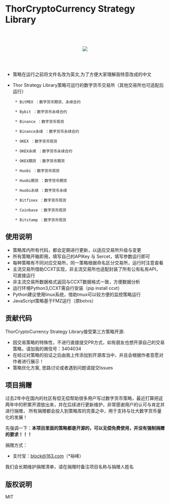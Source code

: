 # ThorCryptoCurrency Strategy Library

 
<br>
<br>
<p align="center">
  <img src ="http://thorquant.com/Thor-Quant.png"/>
</p>
<br>
<br>


 * 策略在运行之前将文件名改为英文,为了方便大家理解我特意改成的中文
 * Thor Strategy Library策略可运行的数字货币交易所（其他交易所也可适配后运行）

        * BitMEX ：数字货币期货、永续合约

        * Bybit ：数字货币永续合约

        * Binance ：数字货币现货

        * Binance永续 ：数字货币永续合约

        * OKEX ：数字货币现货

        * OKEX永续 ：数字货币永续合约

        * OKEX期货 ：数字货币期货

        * Huobi ：数字货币现货

        * Huobi期货 ：数字货币期货

        * Huobi永续 ：数字货币永续 

        * Bitfinex ：数字货币现货

        * Coinbase ：数字货币现货

        * Bitstamp ：数字货币现货



## 使用说明
- 策略库内所有代码，都会定期进行更新，以适应交易所升级与变更
- 所有策略开箱即用，填写自己的APIKey 与 Sercet，填写参数运行即可
- 每种策略有不同对应交易所，同一策略根据命名区分交易所，运行时注意查看
- 主流交易所借助CCXT实现，非主流交易所也适配封装了所有公有私有API，可直接运行
- 非主流交易所数据格式返回与CCXT数据格式一致，方便数据分析
- 运行环境Python3,CCXT需自行安装（pip install ccxt）
- Python建议使用linux系统，借助tmux可以较方便的监控策略运行
- JavaScript策略基于FMZ运行（原botvs）



## 贡献代码

ThorCryptoCurrency Strategy Library接受第三方策略开源:

- 因交易策略的特殊性，不进行直接提交PR方式，如有朋友也想开源自己的交易策略，请加我的微信号：3404034
- 在经过对策略的验证之后由我上传添加到开源库当中，并且会根据作者意愿对作者进行展示！
- 策略优化方案, 思路讨论或者遇到问题请提交Issues




## 项目捐赠

过去2年中在国内的社区有偿无偿帮助很多用户写过数字货币策略，最近打算把这两年中的积累开源放出来，并在后续进行更新维护，非常感谢用户的认可与肯定并进行捐赠，
所有捐赠都会投入到策略库的完善之中，用于支持与壮大数字货币量化的发展！

先强调一下：**本项目里面的策略都是开源的，可以无偿免费使用，并没有强制捐赠的要求！！！**

捐赠方式：
- 支付宝：block@163.com（*裕峰）


我们会长期维护捐赠清单，请在捐赠时备注项目名称与捐赠人姓名



## 版权说明

MIT
